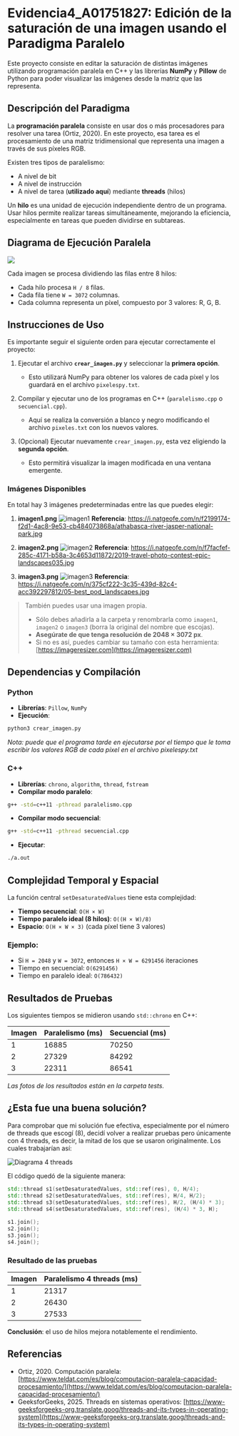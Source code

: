 # Evidencia4_A01751827: Edición de la saturación de una imagen usando el Paradigma Paralelo

Este proyecto consiste en editar la saturación de distintas imágenes utilizando programación paralela en C++ y las librerías **NumPy** y **Pillow** de Python para poder visualizar las imágenes desde la matriz que las representa.

## Descripción del Paradigma

La **programación paralela** consiste en usar dos o más procesadores para resolver una tarea (Ortiz, 2020). En este proyecto, esa tarea es el procesamiento de una matriz tridimensional que representa una imagen a través de sus píxeles RGB.

Existen tres tipos de paralelismo:

* A nivel de bit
* A nivel de instrucción
* A nivel de tarea (**utilizado aquí**) mediante **threads** (hilos)

Un **hilo** es una unidad de ejecución independiente dentro de un programa. Usar hilos permite realizar tareas simultáneamente, mejorando la eficiencia, especialmente en tareas que pueden dividirse en subtareas.

## Diagrama de Ejecución Paralela

<img src="https://github.com/XimePerezEscalante/Evidencia4_A01751827/blob/main/diagrama.jpg">

Cada imagen se procesa dividiendo las filas entre 8 hilos:

* Cada hilo procesa `H / 8` filas.
* Cada fila tiene `W = 3072` columnas.
* Cada columna representa un píxel, compuesto por 3 valores: R, G, B.

## Instrucciones de Uso

Es importante seguir el siguiente orden para ejecutar correctamente el proyecto:

1. Ejecutar el archivo **`crear_imagen.py`** y seleccionar la **primera opción**.

   * Esto utilizará NumPy para obtener los valores de cada píxel y los guardará en el archivo `pixelespy.txt`.

2. Compilar y ejecutar uno de los programas en C++ (`paralelismo.cpp` o `secuencial.cpp`).

   * Aquí se realiza la conversión a blanco y negro modificando el archivo `pixeles.txt` con los nuevos valores.

3. (Opcional) Ejecutar nuevamente `crear_imagen.py`, esta vez eligiendo la **segunda opción**.

   * Esto permitirá visualizar la imagen modificada en una ventana emergente.

### Imágenes Disponibles

En total hay 3 imágenes predeterminadas entre las que puedes elegir:

1. **imagen1.png**
   ![imagen1](https://github.com/XimePerezEscalante/Evidencia4_A01751827/blob/main/imagen1.png)
   **Referencia**: https://i.natgeofe.com/n/f2199174-f2d1-4ac8-9e53-cb484073868a/athabasca-river-jasper-national-park.jpg

2. **imagen2.png**
   ![imagen2](https://github.com/XimePerezEscalante/Evidencia4_A01751827/blob/main/imagen2.png)
   **Referencia**: https://i.natgeofe.com/n/f7facfef-285c-4171-b58a-3c4653d11872/2019-travel-photo-contest-epic-landscapes035.jpg

3. **imagen3.png**
   ![imagen3](https://github.com/XimePerezEscalante/Evidencia4_A01751827/blob/main/imagen3.png)
   **Referencia**: https://i.natgeofe.com/n/375cf222-3c35-439d-82c4-acc392297812/05-best_pod_landscapes.jpg

> También puedes usar una imagen propia.
>
> * Sólo debes añadirla a la carpeta y renombrarla como `imagen1`, `imagen2` o `imagen3` (borra la original del nombre que escojas).
> * **Asegúrate de que tenga resolución de 2048 × 3072 px**.
> * Si no es así, puedes cambiar su tamaño con esta herramienta: [https://imageresizer.com](https://imageresizer.com)


## Dependencias y Compilación

### Python

* **Librerías**: `Pillow`, `NumPy`
* **Ejecución**:

```bash
python3 crear_imagen.py
```
_Nota: puede que el programa tarde en ejecutarse por el tiempo que le toma escribir los valores RGB de cada píxel en el archivo pixelespy.txt_
### C++

* **Librerías**: `chrono`, `algorithm`, `thread`, `fstream`
* **Compilar modo paralelo**:

```bash
g++ -std=c++11 -pthread paralelismo.cpp
```

* **Compilar modo secuencial**:

```bash
g++ -std=c++11 -pthread secuencial.cpp
```

* **Ejecutar**:

```bash
./a.out
```

## Complejidad Temporal y Espacial

La función central `setDesaturatedValues` tiene esta complejidad:

* **Tiempo secuencial**: `O(H × W)`
* **Tiempo paralelo ideal (8 hilos)**: `O((H × W)/8)`
* **Espacio**: `O(H × W × 3)` (cada píxel tiene 3 valores)

### Ejemplo:

* Si `H = 2048` y `W = 3072`, entonces `H × W = 6291456` iteraciones
* Tiempo en secuencial: `O(6291456)`
* Tiempo en paralelo ideal: `O(786432)`

## Resultados de Pruebas

Los siguientes tiempos se midieron usando `std::chrono` en C++:

| Imagen | Paralelismo (ms) | Secuencial (ms) |
| ------ | ---------------- | --------------- |
| 1      | 16885            | 70250           |
| 2      | 27329            | 84292           |
| 3      | 22311            | 86541           |

_Las fotos de los resultados están en la carpeta tests._

## ¿Esta fue una buena solución?

Para comprobar que mi solución fue efectiva, especialmente por el número de threads que escogí (8), decidí volver a realizar pruebas pero únicamente con 4 threads, es decir, la mitad de los que se usaron originalmente. Los cuales trabajarían así:

![Diagrama 4 threads](https://github.com/XimePerezEscalante/Evidencia4_A01751827/blob/main/Diagrama4Threads.png?raw=true)

El código quedó de la siguiente manera:
```C++
std::thread s1(setDesaturatedValues, std::ref(res), 0, H/4);
std::thread s2(setDesaturatedValues, std::ref(res), H/4, H/2);
std::thread s3(setDesaturatedValues, std::ref(res), H/2, (H/4) * 3);
std::thread s4(setDesaturatedValues, std::ref(res), (H/4) * 3, H);
    
s1.join();
s2.join();
s3.join();
s4.join();
```

### Resultado de las pruebas

| Imagen | Paralelismo 4 threads (ms) | 
| ------ | ---------------- |
| 1      | 21317            | 
| 2      | 26430            | 
| 3      | 27533            |

**Conclusión**: el uso de hilos mejora notablemente el rendimiento.

## Referencias

* Ortiz, 2020. Computación paralela: [https://www.teldat.com/es/blog/computacion-paralela-capacidad-procesamiento/](https://www.teldat.com/es/blog/computacion-paralela-capacidad-procesamiento/)
* GeeksforGeeks, 2025. Threads en sistemas operativos: [https://www-geeksforgeeks-org.translate.goog/threads-and-its-types-in-operating-system](https://www-geeksforgeeks-org.translate.goog/threads-and-its-types-in-operating-system)

